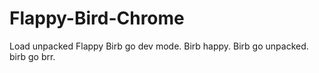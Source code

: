# Flappy-Bird-Chrome
Load unpacked
Flappy Birb go dev mode. Birb happy. Birb go unpacked. birb go brr.
